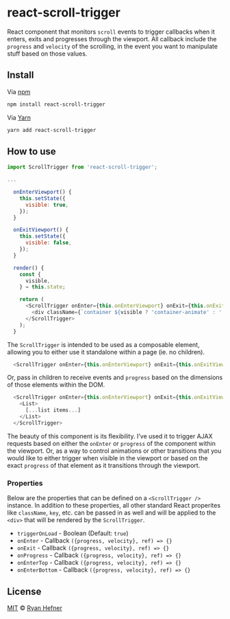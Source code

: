 # react-scroll-trigger

React component that monitors `scroll` events to trigger callbacks when it enters,
exits and progresses through the viewport. All callback include the `progress` and
`velocity` of the scrolling, in the event you want to manipulate stuff based on
those values.

## Install

Via [npm](https://npmjs.com/package/react-scroll-trigger)

```sh
npm install react-scroll-trigger
```

Via [Yarn](http://yarn.fyi/react-scroll-trigger)

```sh
yarn add react-scroll-trigger
```

## How to use

```js
import ScrollTrigger from 'react-scroll-trigger';

...

  onEnterViewport() {
    this.setState({
      visible: true,
    });
  }

  onExitViewport() {
    this.setState({
      visible: false,
    });
  }

  render() {
    const {
      visible,
    } = this.state;

    return (
      <ScrollTrigger onEnter={this.onEnterViewport} onExit={this.onExitViewport}>
        <div className={`container ${visible ? 'container-animate' : ''}`}
      </ScrollTrigger>
    );
  }
```

The `ScrollTrigger` is intended to be used as a composable element, allowing you
to either use it standalone within a page (ie. no children).

```js
  <ScrollTrigger onEnter={this.onEnterViewport} onExit={this.onExitViewport} />
```

Or, pass in children to receive events and `progress` based on the dimensions of
those elements within the DOM.

```js
  <ScrollTrigger onEnter={this.onEnterViewport} onExit={this.onExitViewport}>
    <List>
      [...list items...]
    </List>
  </ScrollTrigger>
```

The beauty of this component is its flexibility. I’ve used it to trigger
AJAX requests based on either the `onEnter` or `progress` of the component within
the viewport. Or, as a way to control animations or other transitions that you
would like to either trigger when visible in the viewport or based on the exact
`progress` of that element as it transitions through the viewport.

### Properties

Below are the properties that can be defined on a `<ScrollTrigger />` instance.
In addition to these properties, all other standard React properites like `className`,
`key`, etc. can be passed in as well and will be applied to the `<div>` that will
be rendered by the `ScrollTrigger`.

* `triggerOnLoad` - Boolean (Default: `true`)
* `onEnter` - Callback `({progress, velocity}, ref) => {}`
* `onExit` - Callback `({progress, velocity}, ref) => {}`
* `onProgress` - Callback `({progress, velocity}, ref) => {}`
* `onEnterTop` - Callback `({progress, velocity}, ref) => {}`
* `onEnterBottom` - Callback `({progress, velocity}, ref) => {}`

## License

[MIT](LICENSE) © [Ryan Hefner](https://www.ryanhefner.com)
